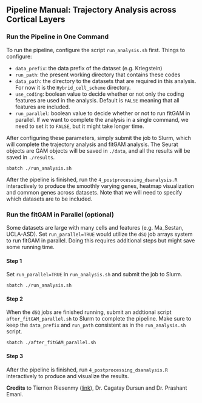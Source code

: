 ## Pipeline Manual: Trajectory Analysis across Cortical Layers

### Run the Pipeline in One Command

To run the pipeline, configure the script `run_analysis.sh` first. Things to configure:

+   `data_prefix`: the data prefix of the dataset (e.g. Kriegstein)
+   `run_path`: the present working directory that contains these codes
+   `data_path`: the directory to the datasets that are required in this analysis. For now it is the `Hybrid_cell_scheme` directory.
+   `use_coding`: boolean value to decide whether or not only the coding features are used in the analysis. Default is `FALSE` meaning that all features are included. 
+   `run_parallel`: boolean value to decide whether or not to run fitGAM in parallel. If we want to complete the analysis in a single command, we need to set it to `FALSE`, but it might take longer time. 

After configuring these parameters, simply submit the job to Slurm, which will complete the trajectory analysis and fitGAM analysis. The Seurat objects are GAM objects will be saved in `./data`, and all the results will be saved in `./results`.

```shell
sbatch ./run_analysis.sh
```

After the pipeline is finished, run the `4_postprocessing_dsanalysis.R` interactively to produce the smoothly varying genes, heatmap visualization and common genes across datasets. Note that we will need to specify which datasets are to be included.

### Run the fitGAM in Parallel (optional)

Some datasets are large with many cells and features (e.g. Ma_Sestan, UCLA-ASD). Set `run_parallel=TRUE` would utilize the `dSQ` job arrays system to run fitGAM in parallel. Doing this requires additional steps but might save some running time. 

#### Step 1

Set `run_parallel=TRUE` in `run_analysis.sh` and submit the job to Slurm.

```
sbatch ./run_analysis.sh
```

#### Step 2

When the `dSQ` jobs are finished running, submit an addtional script `after_fitGAM_parallel.sh` to Slurm to complete the pipeline. Make sure to keep the `data_prefix` and `run_path` consistent as in the `run_analysis.sh` script.

```
sbatch ./after_fitGAM_parallel.sh
```

#### Step 3

After the pipeline is finished, run `4_postprocessing_dsanalysis.R` interactively to produce and visualize the results. 



**Credits** to Tiernon Riesenmy ([link](https://github.com/TiernonRR/Trajectory_Analysis)), Dr. Cagatay Dursun and Dr. Prashant Emani.

